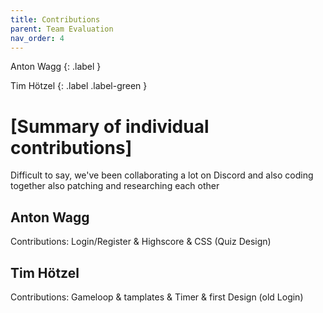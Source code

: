 ```yaml
---
title: Contributions
parent: Team Evaluation
nav_order: 4
---
```


Anton Wagg
{: .label }

Tim Hötzel 
{: .label .label-green }

# [Summary of individual contributions]

Difficult to say, we've been collaborating a lot on Discord and also coding together also patching and researching each other

## Anton Wagg

Contributions: Login/Register & Highscore & CSS (Quiz Design)


## Tim Hötzel

Contributions: Gameloop & tamplates & Timer & first Design (old Login)
